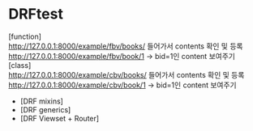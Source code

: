 # DRFtest
[function] <br>
http://127.0.0.1:8000/example/fbv/books/ 들어가서 contents 확인 및 등록 <br>
http://127.0.0.1:8000/example/fbv/book/1 -> bid=1인 content 보여주기 <br>
[class] <br>
http://127.0.0.1:8000/example/cbv/books/ 들어가서 contents 확인 및 등록 <br>
http://127.0.0.1:8000/example/cbv/book/1 -> bid=1인 content 보여주기 <br>
+ [DRF mixins] <br>
+ [DRF generics] <br>
+ [DRF Viewset + Router] <br>
